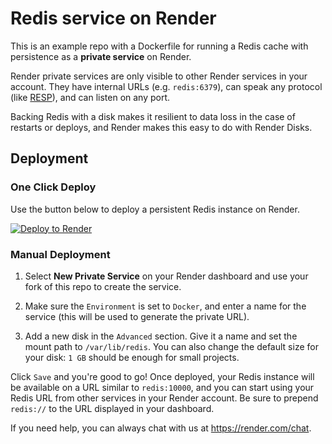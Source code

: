 # Redis service on Render

This is an example repo with a Dockerfile for running a Redis cache with persistence as a **private service** on Render.

Render private services are only visible to other Render services in your account. They have internal URLs (e.g. `redis:6379`), can speak any protocol (like [RESP](https://redis.io/topics/protocol)), and can listen on any port.

Backing Redis with a disk makes it resilient to data loss in the case of restarts or deploys, and Render makes this easy to do with Render Disks.

## Deployment

### One Click Deploy

Use the button below to deploy a persistent Redis instance on Render.

[![Deploy to Render](http://render.com/images/deploy-to-render-button.svg)](https://render.com/deploy)

### Manual Deployment

1. Select **New Private Service** on your Render dashboard and use your fork of this repo to create the service.

2. Make sure the `Environment` is set to `Docker`, and enter a name for the service (this will be used to generate the private URL). 

3. Add a new disk in the `Advanced` section. Give it a name and set the mount path to `/var/lib/redis`. You can also change the default size for your disk: `1 GB` should be enough for small projects.

Click `Save` and you're good to go! Once deployed, your Redis instance will be available on a URL similar to `redis:10000`, and you can start using your Redis URL from other services in your Render account. Be sure to prepend `redis://` to the URL displayed in your dashboard.

If you need help, you can always chat with us at https://render.com/chat.

